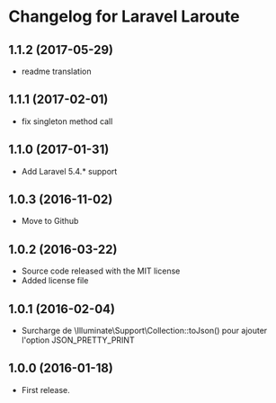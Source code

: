 Changelog for Laravel Laroute
=============================

1.1.2 (2017-05-29)
------------------

- readme translation

1.1.1 (2017-02-01)
------------------

- fix singleton method call

1.1.0 (2017-01-31)
------------------

- Add Laravel 5.4.* support

1.0.3 (2016-11-02)
------------------

- Move to Github

1.0.2 (2016-03-22)
------------------

- Source code released with the MIT license
- Added license file

1.0.1 (2016-02-04)
------------------

- Surcharge de \Illuminate\Support\Collection::toJson()
  pour ajouter l'option JSON_PRETTY_PRINT

1.0.0 (2016-01-18)
------------------

- First release.
